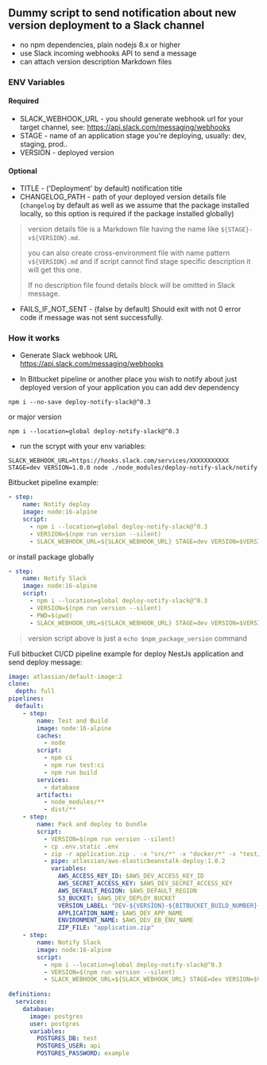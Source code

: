 ## Dummy script to send notification about new version deployment to a Slack channel

- no npm dependencies, plain nodejs 8.x or higher
- use Slack incoming webhooks API to send a message
- can attach version description Markdown files

### ENV Variables

#### Required

- SLACK_WEBHOOK_URL - you should generate webhook url for your target channel, see: https://api.slack.com/messaging/webhooks
- STAGE - name of an application stage you're deploying, usually: dev, staging, prod..
- VERSION - deployed version

#### Optional

- TITLE - ('Deployment' by default) notification title
- CHANGELOG_PATH - path of your deployed version details file (`changelog` by default as well as we assume that the package installed locally, so this option is required if the package installed globally)

> version details file is a Markdown file having the name like `${STAGE}-v${VERSION}.md`. 
> 
> you can also create cross-environment file with name pattern `v${VERSION}.md` and if script cannot find stage specific description it will get this one.
> 
> If no description file found details block will be omitted in Slack message.

- FAILS_IF_NOT_SENT - (false by default)  Should exit with not 0 error code if message was not sent successfully.

### How it works

- Generate Slack webhook URL https://api.slack.com/messaging/webhooks

- In Bitbucket pipeline or another place you wish to notify about just deployed version of your application you can add dev dependency
```shell
npm i --no-save deploy-notify-slack@^0.3
```
or major version
```shell
npm i --location=global deploy-notify-slack@^0.3
```

- run the scrypt with your env variables:
```shell
SLACK_WEBHOOK_URL=https://hooks.slack.com/services/XXXXXXXXXXX STAGE=dev VERSION=1.0.0 node ./node_modules/deploy-notify-slack/notify
```

Bitbucket pipeline example:
```yaml
- step:
    name: Notify deploy
    image: node:16-alpine
    script:
      - npm i --location=global deploy-notify-slack@^0.3
      - VERSION=$(npm run version --silent)
      - SLACK_WEBHOOK_URL=${SLACK_WEBHOOK_URL} STAGE=dev VERSION=$VERSION node ./node_modules/deploy-notify-slack/notify
```

or install package globally

```yaml
- step:
    name: Notify Slack
    image: node:16-alpine
    script:
      - npm i --location=global deploy-notify-slack@^0.3
      - VERSION=$(npm run version --silent)
      - PWD=$(pwd)
      - SLACK_WEBHOOK_URL=${SLACK_WEBHOOK_URL} STAGE=dev VERSION=$VERSION CHANGELOG_PATH=$PWD/changelog node /usr/local/lib/node_modules/deploy-notify-slack/notify.js
```
> version script above is just a `echo $npm_package_version` command


Full bitbucket CI/CD pipeline example for deploy NestJs application and send deploy message:
```yaml
image: atlassian/default-image:2
clone:
  depth: full
pipelines:
  default:
    - step:
        name: Test and Build
        image: node:16-alpine
        caches:
          - node
        script:
          - npm ci
          - npm run test:ci
          - npm run build
        services:
          - database
        artifacts:
          - node_modules/**
          - dist/**
    - step:
        name: Pack and deploy to bundle
        script:
          - VERSION=$(npm run version --silent)
          - cp .env.static .env
          - zip -r application.zip . -x "src/*" -x "docker/*" -x "test/*" -x "cloudformation/*"
          - pipe: atlassian/aws-elasticbeanstalk-deploy:1.0.2
            variables:
              AWS_ACCESS_KEY_ID: $AWS_DEV_ACCESS_KEY_ID
              AWS_SECRET_ACCESS_KEY: $AWS_DEV_SECRET_ACCESS_KEY
              AWS_DEFAULT_REGION: $AWS_DEFAULT_REGION
              S3_BUCKET: $AWS_DEV_DEPLOY_BUCKET
              VERSION_LABEL: "DEV-${VERSION}-${BITBUCKET_BUILD_NUMBER}-${BITBUCKET_COMMIT:0:8}"
              APPLICATION_NAME: $AWS_DEV_APP_NAME
              ENVIRONMENT_NAME: $AWS_DEV_EB_ENV_NAME
              ZIP_FILE: "application.zip"
    - step:
        name: Notify Slack
        image: node:16-alpine
        script:
          - npm i --location=global deploy-notify-slack@^0.3
          - VERSION=$(npm run version --silent)
          - SLACK_WEBHOOK_URL=${SLACK_WEBHOOK_URL} STAGE=dev VERSION=$VERSION node /usr/local/lib/node_modules/deploy-notify-slack/notify.js
  
definitions:
  services:
    database:
      image: postgres
      user: postgres
      variables:
        POSTGRES_DB: test
        POSTGRES_USER: api
        POSTGRES_PASSWORD: example 
```
